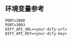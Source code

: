 

## 环境变量参考
``` dotenv
PORT=3000
PORT=3003
DIFY_API_URL=<your-dify-url>
DIFY_API_KEY=<your-dify-key>
```
